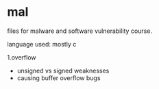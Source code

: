 # mal
files for malware and software vulnerability course.

language used: mostly c

1.overflow
- unsigned vs signed weaknesses
- causing buffer overflow bugs
